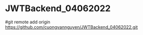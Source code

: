 # JWTBackend_04062022
#git remote add origin https://github.com/cuongvannguyen/JWTBackend_04062022.git

